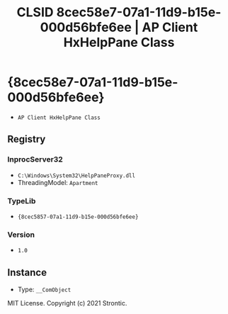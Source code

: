 ﻿---
title: "CLSID 8cec58e7-07a1-11d9-b15e-000d56bfe6ee | AP Client HxHelpPane Class"
excerpt: What is COM-Object CLSID 8cec58e7-07a1-11d9-b15e-000d56bfe6ee?
---

# {8cec58e7-07a1-11d9-b15e-000d56bfe6ee}

* `AP Client HxHelpPane Class`

## Registry


### InprocServer32

* `C:\Windows\System32\HelpPaneProxy.dll`
* ThreadingModel: `Apartment`

### TypeLib

* `{8cec5857-07a1-11d9-b15e-000d56bfe6ee}`

### Version

* `1.0`

## Instance

* Type: `__ComObject`

MIT License. Copyright (c) 2021 Strontic.


